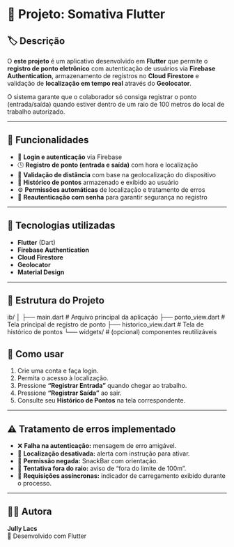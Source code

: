 # 📘 Projeto: Somativa Flutter

## 🏷️ Descrição
O **este projeto** é um aplicativo desenvolvido em **Flutter** que permite o **registro de ponto eletrônico** com autenticação de usuários via **Firebase Authentication**, armazenamento de registros no **Cloud Firestore** e validação de **localização em tempo real** através do **Geolocator**.

O sistema garante que o colaborador só consiga registrar o ponto (entrada/saída) quando estiver dentro de um raio de 100 metros do local de trabalho autorizado.

---

## 🚀 Funcionalidades
- 🔐 **Login e autenticação** via Firebase  
- 🕓 **Registro de ponto (entrada e saída)** com hora e localização  
- 📍 **Validação de distância** com base na geolocalização do dispositivo  
- 📜 **Histórico de pontos** armazenado e exibido ao usuário  
- ⚙️ **Permissões automáticas** de localização e tratamento de erros  
- 🔄 **Reautenticação com senha** para garantir segurança no registro  

---

## 🧩 Tecnologias utilizadas
- **Flutter** (Dart)
- **Firebase Authentication**
- **Cloud Firestore**
- **Geolocator**
- **Material Design**

---

## 📂 Estrutura do Projeto

ib/
│
├── main.dart # Arquivo principal da aplicação
├── ponto_view.dart # Tela principal de registro de ponto
├── historico_view.dart # Tela de histórico de pontos
└── widgets/ # (opcional) componentes reutilizáveis

## 📱 Como usar

1. Crie uma conta e faça login.  
2. Permita o acesso à localização.  
3. Pressione **“Registrar Entrada”** quando chegar ao trabalho.  
4. Pressione **“Registrar Saída”** ao sair.  
5. Consulte seu **Histórico de Pontos** na tela correspondente.

---

## ⚠️ Tratamento de erros implementado

- ❌ **Falha na autenticação:** mensagem de erro amigável.  
- 📍 **Localização desativada:** alerta com instrução para ativar.  
- 🚫 **Permissão negada:** SnackBar com orientação.  
- 📏 **Tentativa fora do raio:** aviso de “fora do limite de 100m”.  
- 🔄 **Requisições assíncronas:** indicador de carregamento exibido durante o processo.

---

## 👩‍💻 Autora

**Jully Lacs**  
📍 Desenvolvido com Flutter
